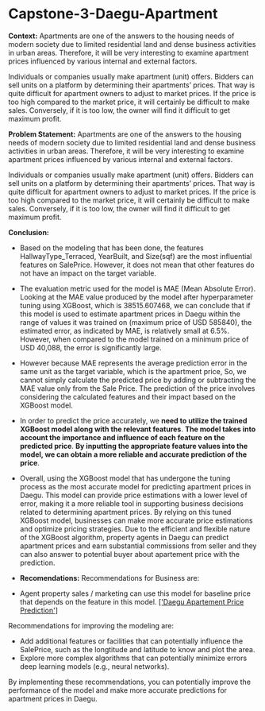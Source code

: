 # Capstone-3-Daegu-Apartment

**Context:**
Apartments are one of the answers to the housing needs of modern society due to limited residential land and dense business activities in urban areas. Therefore, it will be very interesting to examine apartment prices influenced by various internal and external factors. 

Individuals or companies usually make apartment (unit) offers. Bidders can sell units on a platform by determining their apartments’ prices. That way is quite difficult for apartment owners to adjust to market prices. If the price is too high compared to the market price, it will certainly be difficult to make sales. Conversely, if it is too low, the owner will find it difficult to get maximum profit.

**Problem Statement:**
Apartments are one of the answers to the housing needs of modern society due to limited residential land and dense business activities in urban areas. Therefore, it will be very interesting to examine apartment prices influenced by various internal and external factors. 

Individuals or companies usually make apartment (unit) offers. Bidders can sell units on a platform by determining their apartments’ prices. That way is quite difficult for apartment owners to adjust to market prices. If the price is too high compared to the market price, it will certainly be difficult to make sales. Conversely, if it is too low, the owner will find it difficult to get maximum profit.

**Conclusion:**
- Based on the modeling that has been done, the features HallwayType_Terraced, YearBuilt, and Size(sqf) are the most influential features on SalePrice. However, it does not mean that other features do not have an impact on the target variable.

- The evaluation metric used for the model is MAE (Mean Absolute Error). Looking at the MAE value produced by the model after hyperparameter tuning using XGBoost, which is 38515.607468, we can conclude that if this model is used to estimate apartment prices in Daegu within the range of values it was trained on (maximum price of USD 585840), the estimated error, as indicated by MAE, is relatively small at 6.5%. However, when compared to the model trained on a minimum price of USD 40,088, the error is significantly large.

- However because MAE represents the average prediction error in the same unit as the target variable, which is the apartment price, So, we cannot simply calculate the predicted price by adding or subtracting the MAE value only from the Sale Price. The prediction of the price involves considering the calculated features and their impact based on the XGBoost model.

- In order to predict the price accurately, we **need to utilize the trained XGBoost model along with the relevant features**. **The model takes into account the importance and influence of each feature on the predicted price**. **By inputting the appropriate feature values into the model, we can obtain a more reliable and accurate prediction of the price**.

- Overall, using the XGBoost model that has undergone the tuning process as the most accurate model for predicting apartment prices in Daegu. This model can provide price estimations with a lower level of error, making it a more reliable tool in supporting business decisions related to determining apartment prices. By relying on this tuned XGBoost model, businesses can make more accurate price estimations and optimize pricing strategies. Due to the efficient and flexible nature of the XGBoost algorithm, property agents in Daegu can predict apartment prices and earn substantial commissions from seller and they can also answer to potential buyer about apartement price with the prediction.

- **Recomendations:**
Recommendations for Business are:

- Agent property sales / marketing can use this model for baseline price that depends on the feature in this model. [['Daegu Apartement Price Prediction']](https://rgt88-capstone-3-daegu-apartment-app-caps-4m6wr1.streamlit.app/)

Recommendations for improving the modeling are:

- Add additional features or facilities that can potentially influence the SalePrice, such as the longtitude and latitude to know and plot the area.
- Explore more complex algorithms that can potentially minimize errors deep learning models (e.g., neural networks).

By implementing these recommendations, you can potentially improve the performance of the model and make more accurate predictions for apartment prices in Daegu.
